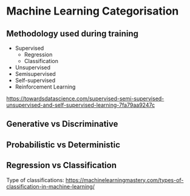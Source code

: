 # Machine Learning Categorisation

## Methodology used during training
- Supervised
  - Regression
  - Classification
- Unsupervised
- Semisupervised
- Self-supervised
- Reinforcement Learning

https://towardsdatascience.com/supervised-semi-supervised-unsupervised-and-self-supervised-learning-7fa79aa9247c

## Generative vs Discriminative

## Probabilistic vs Deterministic

## Regression vs Classification

Type of classifications: https://machinelearningmastery.com/types-of-classification-in-machine-learning/
